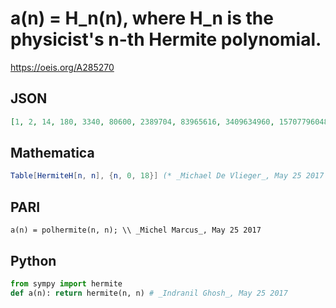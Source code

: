 # a\(n\) \= H\_n\(n\), where H\_n is the physicist's n\-th Hermite polynomial\.
https://oeis.org/A285270
## JSON
```JSON
[1, 2, 14, 180, 3340, 80600, 2389704, 83965616, 3409634960, 157077960480, 8093278209760, 461113571640128, 28784033772836544, 1953535902100115840, 143219579014652040320, 11279408109860685024000, 949705205977314865582336, 85131076752851318807814656, 8094279370190580822082014720]
```
## Mathematica
```Mathematica
Table[HermiteH[n, n], {n, 0, 18}] (* _Michael De Vlieger_, May 25 2017 *)
```
## PARI
```PARI
a(n) = polhermite(n, n); \\ _Michel Marcus_, May 25 2017
```
## Python
```Python
from sympy import hermite
def a(n): return hermite(n, n) # _Indranil Ghosh_, May 25 2017
```
